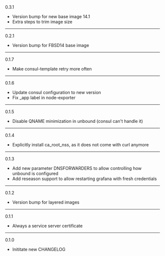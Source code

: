 0.3.1

* Version bump for new base image 14.1
* Extra steps to trim image size

---

0.2.1

* Version bump for FBSD14 base image

---

0.1.7

* Make consul-template retry more often

---

0.1.6

* Update consul configuration to new version
* Fix _app label in node-exporter

---

0.1.5

* Disable QNAME minimization in unbound (consul can't handle it)

---

0.1.4

* Explicitly install ca_root_nss, as it does not come with curl anymore

---

0.1.3

* Add new parameter DNSFORWARDERS to allow controlling how unbound is configured
* Add reseason support to allow restarting grafana with fresh credentials

---

0.1.2

* Version bump for layered images

---

0.1.1

* Always a service server certificate

---

0.1.0

* Inititate new CHANGELOG

